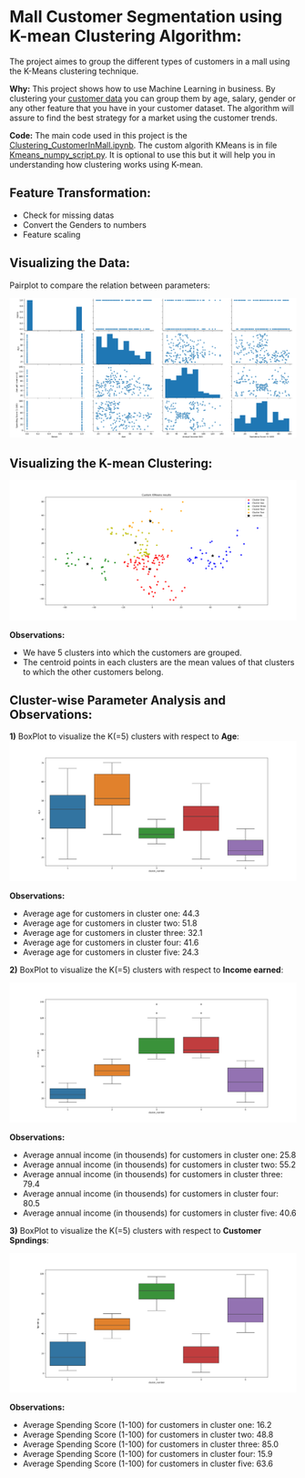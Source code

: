 # Mall Customer Segmentation using K-mean Clustering Algorithm:

The project aimes to group the different types of customers in a mall using the K-Means clustering technique.  

**Why:** This project shows how to use Machine Learning in business. By clustering your [customer data](https://github.com/srikanthv0610/Clustering-the-Customers-in-a-Mall/tree/main/dataset) you can group them by age, salary, gender or any other feature that you have in your customer dataset. The algorithm will assure to find the best strategy for a market using the customer trends.

**Code:** The main code used in this project is the [Clustering_CustomerInMall.ipynb](https://github.com/srikanthv0610/Clustering-the-Customers-in-a-Mall/blob/main/Clustering_CustomersInMall.py). The custom algorith KMeans is in file [Kmeans_numpy_script.py](https://github.com/srikanthv0610/Clustering-the-Customers-in-a-Mall/blob/main/Kmean_numpy_scipt.py). It is optional to use this but it will help you in understanding how clustering works using K-mean.

## Feature Transformation:

* Check for missing datas
* Convert the Genders to numbers
* Feature scaling

## Visualizing the Data:

Pairplot to compare the relation between parameters:

![Correlation_plot](https://github.com/srikanthv0610/Clustering-the-Customers-in-a-Mall/blob/main/plots/Figure_2.png)


## Visualizing the K-mean Clustering:

![Cluster_plot](https://github.com/srikanthv0610/Clustering-the-Customers-in-a-Mall/blob/main/plots/Figure_3.png)

**Observations:**
* We have 5 clusters into which the customers are grouped. 
* The centroid points in each clusters are the mean values of that clusters to which the other customers belong.

## Cluster-wise Parameter Analysis and Observations:

**1)** BoxPlot to visualize the K(=5) clusters with respect to **Age**:
 ![AgeCluster_plot](https://github.com/srikanthv0610/Clustering-the-Customers-in-a-Mall/blob/main/plots/agewise_cluster.png)
  
**Observations:**
* Average age for customers in cluster one: 44.3
* Average age for customers in cluster two: 51.8
* Average age for customers in cluster three: 32.1
* Average age for customers in cluster four: 41.6
* Average age for customers in cluster five: 24.3
 
**2)** BoxPlot to visualize the K(=5) clusters with respect to **Income earned**:

 ![IncomeCluster_plot](https://github.com/srikanthv0610/Clustering-the-Customers-in-a-Mall/blob/main/plots/income_cluster.png)
 
 **Observations:**
* Average annual income (in thousends) for customers in cluster one: 25.8
* Average annual income (in thousends) for customers in cluster two: 55.2
* Average annual income (in thousends) for customers in cluster three: 79.4
* Average annual income (in thousends) for customers in cluster four: 80.5
* Average annual income (in thousends) for customers in cluster five: 40.6
 
 **3)** BoxPlot to visualize the K(=5) clusters with respect to **Customer Spndings**:

 ![SpendingCluster_plot](https://github.com/srikanthv0610/Clustering-the-Customers-in-a-Mall/blob/main/plots/Spending_cluster.png)
 
  **Observations:**
* Average Spending Score (1-100) for customers in cluster one: 16.2
* Average Spending Score (1-100) for customers in cluster two: 48.8
* Average Spending Score (1-100) for customers in cluster three: 85.0
* Average Spending Score (1-100) for customers in cluster four: 15.9
* Average Spending Score (1-100) for customers in cluster five: 63.6
 

